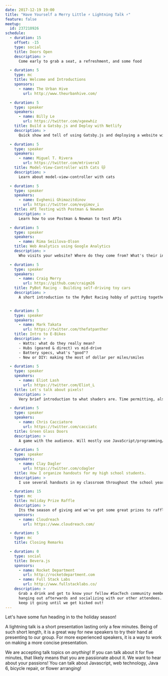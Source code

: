 ```yaml
---
date: 2017-12-19 19:00
title: "Have Yourself a Merry Little ⚡️ Lightning Talk ⚡️"
feature: false
meetup:
  id: 237210926
schedule:
  - duration: 15
    offset: -15
    type: social
    title: Doors Open
    description: >
      Come early to grab a seat, a refreshment, and some food

  - duration: 5
    type: mc
    title: Welcome and Introductions
    sponsors:
      - name: The Urban Hive
        url: http://www.theurbanhive.com/

  - duration: 5
    type: speaker
    speakers:
      - name: Billy Le
        url: https://twitter.com/xgeewhiz
    title: Build a Gatsby.js and Deploy with Netlify
    description: >
      Quick show and tell of using Gatsby.js and deploying a website with Netlify.

  - duration: 5
    type: speaker
    speakers:
      - name: Miguel T. Rivera
        url: https://twitter.com/mtrivera3
    title: Model-View-Controller with Cats 🐱
    description: >
      Learn about model-view-controller with cats

  - duration: 5
    type: speaker
    speakers:
      - name: Evghenii Ghimazitdinov
        url: https://twitter.com/evgimov_i
    title: API Testing with Postman & Newman
    description: >
      Learn how to use Postman & Newman to test APIs

  - duration: 5
    type: speaker
    speakers:
      - name: Rima Seiilova-Olson
    title: Web Analytics using Google Analytics
    description: >
      Who visits your website? Where do they come from? What's their intent? What do they do when they land on your website? Do they perform actions you want them to perform? How can you improve their experience? These questions and many more can be answered using data from Google Analytics.

  - duration: 5
    type: speaker
    speakers:
      - name: Craig Merry
        url: https://github.com/craigm26
    title: PyBot Racing - Building self-driving toy cars
    description: >
      A short introduction to the PyBot Racing hobby of putting together RC cars with self-driving features. 1. What is PyBot Racing? 2. How is a typical car put together? 3. How is the model trained? 4. How is the car "re-programmed" to drive better? 5. Racing Day in Oakland.


  - duration: 5
    type: speaker
    speakers:
      - name: Mark Takata
        url: https://twitter.com/thefatpanther
    title: Intro to E-Bikes
    description: >
      - Watts: what do they really mean?
      - Hubs (geared & direct) vs mid-drive
      - Battery specs, what's "good"?
      - New or DIY: making the most of dollar per miles/smiles

  - duration: 5
    type: speaker
    speakers:
      - name: Eliot Lash
        url: https://twitter.com/Eliot_L
    title: Let's talk about pixels!
    description: >
      Very brief introduction to what shaders are. Time permitting, also a quick walkthrough of a simple video generator and video filter using GLSL/ISF

  - duration: 5
    type: speaker
    speakers:
      - name: Chris Cacciatore
        url: https://twitter.com/cacciatc
    title: Green Glass Doors
    description: >
      A game with the audience. Will mostly use JavaScript/programming/computer-themed clues.

  - duration: 5
    type: speaker
    speakers:
      - name: Clay Dagler
        url: https://twitter.com/cdagler
    title: How I organize handouts for my high school students.
    description: >
      I use several handouts in my classroom throughout the school year and need a way to organize them on my website. I decided to use the bootstrap drop-down menu which led to more nested lists than I wanted to deal with. Because of this, I decided to write a small program to help me out.

  - duration: 15
    type: mc
    title: Holiday Prize Raffle
    description: >
      Its the season of giving and we've got some great prizes to raffle off! All attendees will get a ticket to win. Earn extra entries by wearing your favorite ugly holiday sweater! Tonight's speakers and past speakers will also get an extra ticket. Speaking has its privileges!
    sponsors:
      - name: Cloudreach
        url: https://www.cloudreach.com/

  - duration: 5
    type: mc
    title: Closing Remarks

  - duration: 0
    type: social
    title: Bevera.js
    sponsors:
      - name: Rocket Department
        url: http://rocketdepartment.com
      - name: Full Stack Labs
        url: http://www.fullstacklabs.co/
    description: >
      Grab a drink and get to know your fellow #SacTech community members by
      hanging out afterwards and socializing with our other attendees. We'll
      keep it going until we get kicked out!
---
```


Let's have some fun heading in to the holiday season!

A lightning talk is a short presentation lasting only a few minutes. Being of such short length, it is a great way for new speakers to try their hand at presenting to our group. For more experienced speakers, it is a way to work on making a more concise presentation.

We are accepting talk topics on _anything_! If you can talk about it for five minutes, that likely means that you are passionate about it. We want to hear about your passions! You can talk about Javascript, web technology, Java 6, bicycle repair, or flower arranging!
